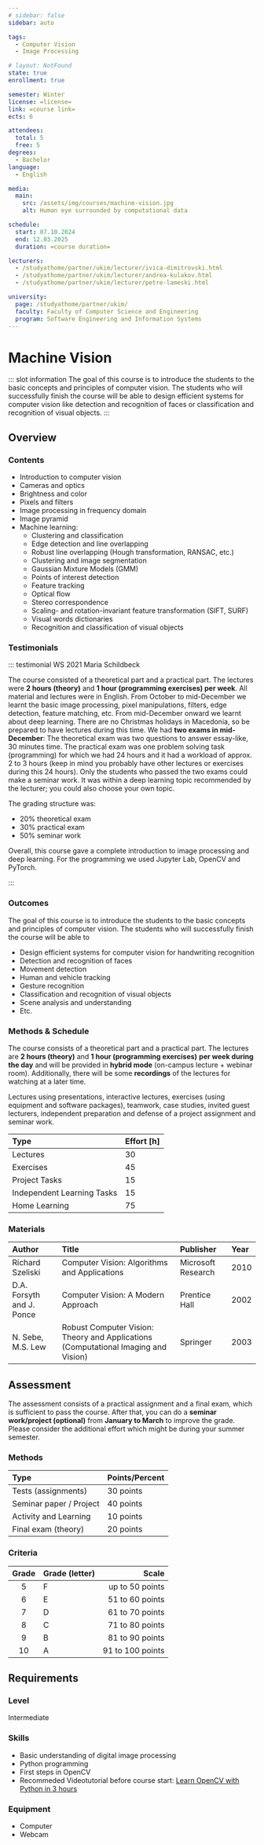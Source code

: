 ```yaml
---
# sidebar: false
sidebar: auto

tags:
  - Computer Vision
  - Image Processing

# layout: NotFound
state: true
enrollment: true

semester: Winter
license: =license=
link: =course link=
ects: 6

attendees:
  total: 5
  free: 5
degrees:
  - Bachelor
language:
  - English

media:
  main:
    src: /assets/img/courses/machine-vision.jpg
    alt: Human eye surrounded by computational data

schedule:
  start: 07.10.2024
  end: 12.03.2025
  duration: =course duration=

lecturers:
  - /studyathome/partner/ukim/lecturer/ivica-dimitrovski.html
  - /studyathome/partner/ukim/lecturer/andrea-kulakov.html
  - /studyathome/partner/ukim/lecturer/petre-lameski.html

university:
  page: /studyathome/partner/ukim/
  faculty: Faculty of Computer Science and Engineering
  program: Software Engineering and Information Systems
---
```


# Machine Vision

::: slot information
The goal of this course is to introduce the students to the basic concepts and principles of computer vision. The students who will successfully finish the course will be able to design efficient systems for computer vision like detection and recognition of faces or classification and recognition of visual objects.
:::

## Overview

### Contents

- Introduction to computer vision
- Cameras and optics
- Brightness and color
- Pixels and filters
- Image processing in frequency domain
- Image pyramid
- Machine learning:
  - Clustering and classification
  - Edge detection and line overlapping
  - Robust line overlapping (Hough transformation, RANSAC, etc.)
  - Clustering and image segmentation
  - Gaussian Mixture Models (GMM)
  - Points of interest detection
  - Feature tracking
  - Optical flow
  - Stereo correspondence
  - Scaling- and rotation-invariant feature transformation (SIFT, SURF)
  - Visual words dictionaries
  - Recognition and classification of visual objects

### Testimonials

::: testimonial WS 2021 Maria Schildbeck

The course consisted of a theoretical part and a practical part. The lectures were **2 hours (theory)** and **1 hour (programming exercises) per week**. All material and lectures were in English. From October to mid-December we learnt the basic image processing, pixel manipulations, filters, edge detection, feature matching, etc. From mid-December onward we learnt about deep learning. There are no Christmas holidays in Macedonia, so be prepared to have lectures during this time.
We had **two exams in mid-December**: The theoretical exam was two questions to answer essay-like, 30 minutes time. The practical exam was one problem solving task (programming) for which we had 24 hours and it had a workload of approx. 2 to 3 hours (keep in mind you probably have other lectures or exercises during this 24 hours). Only the students who passed the two exams could make a seminar work. It was within a deep learning topic recommended by the lecturer; you could also choose your own topic.

The grading structure was:

- 20% theoretical exam
- 30% practical exam
- 50% seminar work

Overall, this course gave a complete introduction to image processing and deep learning. For the programming we used Jupyter Lab, OpenCV and PyTorch.

:::

### Outcomes

The goal of this course is to introduce the students to the basic concepts and principles of computer vision.
The students who will successfully finish the course will be able to

- Design efficient systems for computer vision for handwriting recognition
- Detection and recognition of faces
- Movement detection
- Human and vehicle tracking
- Gesture recognition
- Classification and recognition of visual objects
- Scene analysis and understanding
- Etc.

### Methods & Schedule

The course consists of a theoretical part and a practical part. The lectures are **2 hours (theory)** and **1 hour (programming exercises)** **per week during the day** and will be provided in **hybrid mode** (on-campus lecture + webinar room). Additionally, there will be some **recordings** of the lectures for watching at a later time.

Lectures using presentations, interactive lectures, exercises (using equipment and software packages), teamwork, case studies, invited guest lecturers, independent preparation and defense of a project assignment and seminar work.

| Type                       | Effort \[h\] |
| :------------------------- | :----------- |
| Lectures                   | 30           |
| Exercises                  | 45           |
| Project Tasks              | 15           |
| Independent Learning Tasks | 15           |
| Home Learning              | 75           |

### Materials

| Author                    | Title                                                                              | Publisher          | Year |
| :------------------------ | :--------------------------------------------------------------------------------- | :----------------- | :--- |
| Richard Szeliski          | Computer Vision: Algorithms and Applications                                       | Microsoft Research | 2010 |
| D.A. Forsyth and J. Ponce | Computer Vision: A Modern Approach                                                 | Prentice Hall      | 2002 |
| N. Sebe, M.S. Lew         | Robust Computer Vision: Theory and Applications (Computational Imaging and Vision) | Springer           | 2003 |

## Assessment

The assessment consists of a practical assignment and a final exam, which is sufficient to pass the course. After that, you can do a **seminar work/project (optional)** from **January to March** to improve the grade. Please consider the additional effort which might be during your summer semester.

<!-- ::: post-it
Tests;project;final exam
::: -->

### Methods

| Type                    | Points/Percent |
| :---------------------- | :------------- |
| Tests (assignments)     | 30 points      |
| Seminar paper / Project | 40 points      |
| Activity and Learning   | 10 points      |
| Final exam (theory)     | 20 points      |

### Criteria

| Grade | Grade (letter) |            Scale |
| :---: | -------------- | ---------------: |
|   5   | F              |  up to 50 points |
|   6   | E              |  51 to 60 points |
|   7   | D              |  61 to 70 points |
|   8   | C              |  71 to 80 points |
|   9   | B              |  81 to 90 points |
|  10   | A              | 91 to 100 points |

## Requirements

<!-- ::: post-it
Prerequisites would be Digital image processing or Machine learning, but probably be waived
::: -->

### Level

Intermediate

### Skills

- Basic understanding of digital image processing
- Python programming
- First steps in OpenCV
- Recommeded Videotutorial before course start: [Learn OpenCV with Python in 3 hours](https://youtu.be/WQeoO7MI0Bs)

### Equipment

- Computer
- Webcam
